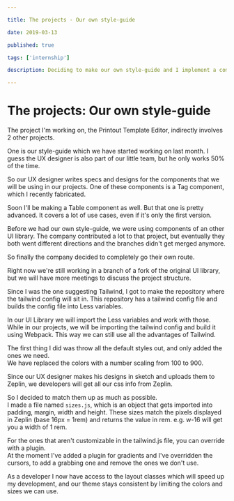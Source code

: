 ```yaml
---

title: The projects - Our own style-guide

date: 2019-03-13

published: true

tags: ['internship']

description: Deciding to make our own style-guide and I implement a company wide tailwind.js config file and export it into less variables.

---
```


# The projects: Our own style-guide

The project I'm working on, the Printout Template Editor, indirectly involves 2 other projects.

One is our style-guide which we have started working on last month. I guess the UX designer is also part of our little team, but he only works 50% of the time.

So our UX designer writes specs and designs for the components that we will be using in our projects. One of these components is a Tag component, which I recently fabricated.

Soon I'll be making a Table component as well. But that one is pretty advanced. It covers a lot of use cases, even if it's only the first version.

Before we had our own style-guide, we were using components of an other UI library. The company contributed a lot to that project, but eventually they both went different directions and the branches didn't get merged anymore.

So finally the company decided to completely go their own route.

Right now we're still working in a branch of a fork of the original UI library, but we will have more meetings to discuss the project structure.

Since I was the one suggesting Tailwind, I got to make the repository where the tailwind config will sit in. This repository has a tailwind config file and builds the config file into Less variables.

In our UI Library we will import the Less variables and work with those. While in our projects, we will be importing the tailwind config and build it using Webpack. This way we can still use all the advantages of Tailwind.

The first thing I did was throw all the default styles out, and only added the ones we need.  
We have replaced the colors with a number scaling from 100 to 900.

Since our UX designer makes his designs in sketch and uploads them to Zeplin, we developers will get all our css info from Zeplin.

So I decided to match them up as much as possible.  
I made a file named `sizes.js`, which is an object that gets imported into padding, margin, width and height. These sizes match the pixels displayed in Zeplin (base 16px = 1rem) and returns the value in rem. e.g. w-16 will get you a width of 1 rem.

For the ones that aren't customizable in the tailwind.js file, you can override with a plugin.  
At the moment I've added a plugin for gradients and I've overridden the cursors, to add a grabbing one and remove the ones we don't use.

As a developer I now have access to the layout classes which will speed up my development, and our theme stays consistent by limiting the colors and sizes we can use.